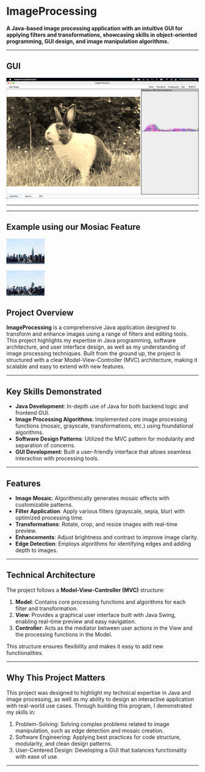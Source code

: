 # ImageProcessing

**A Java-based image processing application with an intuitive GUI for applying filters and transformations, showcasing skills in object-oriented programming, GUI design, and image manipulation algorithms.**

---

## GUI

![Image Processing GUI](res/program-screenshot.jpeg)

---

---

## Example using our Mosiac Feature

![Skyline Before Mosaic](res/ExampleImages/skyline.jpg)

![Skyline After 1000s Mosaic](res/ExampleImages/1000sMosaic.jpg)

## Project Overview

**ImageProcessing** is a comprehensive Java application designed to transform and enhance images using a range of filters and editing tools. This project highlights my expertise in Java programming, software architecture, and user interface design, as well as my understanding of image processing techniques. Built from the ground up, the project is structured with a clear Model-View-Controller (MVC) architecture, making it scalable and easy to extend with new features.

---

## Key Skills Demonstrated

- **Java Development**: In-depth use of Java for both backend logic and frontend GUI.
- **Image Processing Algorithms**: Implemented core image processing functions (mosaic, grayscale, transformations, etc.) using foundational algorithms.
- **Software Design Patterns**: Utilized the MVC pattern for modularity and separation of concerns.
- **GUI Development**: Built a user-friendly interface that allows seamless interaction with processing tools.

---

## Features

- **Image Mosaic**: Algorithmically generates mosaic effects with customizable patterns.
- **Filter Application**: Apply various filters (grayscale, sepia, blur) with optimized processing time.
- **Transformations**: Rotate, crop, and resize images with real-time preview.
- **Enhancements**: Adjust brightness and contrast to improve image clarity.
- **Edge Detection**: Employs algorithms for identifying edges and adding depth to images.

---

## Technical Architecture

The project follows a **Model-View-Controller (MVC)** structure:

1. **Model**: Contains core processing functions and algorithms for each filter and transformation.
2. **View**: Provides a graphical user interface built with Java Swing, enabling real-time preview and easy navigation.
3. **Controller**: Acts as the mediator between user actions in the View and the processing functions in the Model.

This structure ensures flexibility and makes it easy to add new functionalities.

---

## Why This Project Matters
This project was designed to highlight my technical expertise in Java and image processing, as well as my ability to design an interactive application with real-world use cases. Through building this program, I demonstrated my skills in:

1. Problem-Solving: Solving complex problems related to image manipulation, such as edge detection and mosaic creation.
2. Software Engineering: Applying best practices for code structure, modularity, and clean design patterns.
3. User-Centered Design: Developing a GUI that balances functionality with ease of use.

---
